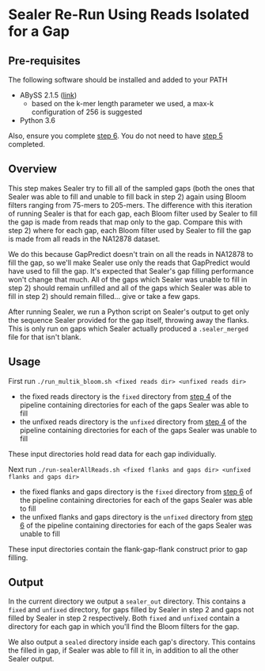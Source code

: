 # Sealer Re-Run Using Reads Isolated for a Gap

## Pre-requisites
The following software should be installed and added to your PATH
* ABySS 2.1.5 ([link](https://github.com/bcgsc/abyss/releases/tag/2.1.5))
  * based on the k-mer length parameter we used, a max-k configuration of 256 is suggested
* Python 3.6

Also, ensure you complete [step 6](https://github.com/bcgsc/GapPredict/tree/Reproduction_Steps/scripts/4_random_gap_sampling). You do not need to have [step 5](https://github.com/bcgsc/GapPredict/tree/Reproduction_Steps/scripts/5_model_training) completed.

## Overview
This step makes Sealer try to fill all of the sampled gaps (both the ones that Sealer was able to fill and unable to fill back in step 2) again using Bloom
filters ranging from 75-mers to 205-mers. The difference with this iteration of running Sealer is that for each gap, each Bloom filter used by Sealer to fill
the gap is made from reads that map only to the gap. Compare this with step 2) where for each gap, each Bloom filter used by Sealer to fill the gap is made
from all reads in the NA12878 dataset.

We do this because GapPredict doesn't train on all the reads in NA12878 to fill the gap, so we'll make Sealer use only the reads that GapPredict would have used
to fill the gap. It's expected that Sealer's gap filling performance won't change that much. All of the gaps which Sealer was unable to fill in step 2) should remain
unfilled and all of the gaps which Sealer was able to fill in step 2) should remain filled... give or take a few gaps.

After running Sealer, we run a Python script on Sealer's output to get only the sequence Sealer provided for the gap itself, throwing away the flanks. This is only run on
gaps which Sealer actually produced a `.sealer_merged` file for that isn't blank.

## Usage
First run `./run_multik_bloom.sh <fixed reads dir> <unfixed reads dir>`
* the fixed reads directory is the `fixed` directory from [step 4](https://github.com/bcgsc/GapPredict/tree/Reproduction_Steps/scripts/4_random_gap_sampling) of the pipeline containing directories for each of the gaps Sealer was able to fill
* the unfixed reads directory is the `unfixed` directory from [step 4](https://github.com/bcgsc/GapPredict/tree/Reproduction_Steps/scripts/4_random_gap_sampling) of the pipeline containing directories for each of the gaps Sealer was unable to fill

These input directories hold read data for each gap individually.

Next run `./run-sealerAllReads.sh <fixed flanks and gaps dir> <unfixed flanks and gaps dir>`
* the fixed flanks and gaps directory is the `fixed` directory from [step 6](https://github.com/bcgsc/GapPredict/tree/Reproduction_Steps/scripts/6_gap_extraction_from_reference) of the pipeline containing directories for each of the gaps Sealer was able to fill
* the unfixed flanks and gaps directory is the `unfixed` directory from [step 6](https://github.com/bcgsc/GapPredict/tree/Reproduction_Steps/scripts/6_gap_extraction_from_reference) of the pipeline containing directories for each of the gaps Sealer was unable to fill

These input directories contain the flank-gap-flank construct prior to gap filling.

## Output
In the current directory we output a `sealer_out` directory. This contains a `fixed` and `unfixed` directory, for gaps filled by Sealer in step 2 and gaps not filled
by Sealer in step 2 respectively. Both `fixed` and `unfixed` contain a directory for each gap in which you'll find the Bloom filters for the gap.

We also output a `sealed` directory inside each gap's directory. This contains the filled in gap, if Sealer was able to fill it in, in addition to all the other Sealer output.
